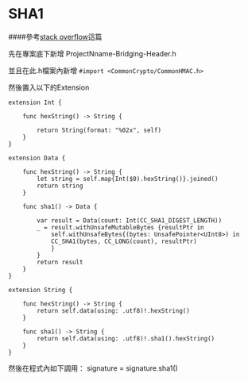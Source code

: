 
# SHA1
####參考[stack overflow](http://stackoverflow.com/questions/39684092/swift-3-making-sha1-sha256-and-md5-functions)這篇

先在專案底下新增 ProjectNname-Bridging-Header.h

並且在此.h檔案內新增 `#import <CommonCrypto/CommonHMAC.h>`

然後置入以下的Extension
```
extension Int {

    func hexString() -> String {
    
        return String(format: "%02x", self)
    }
}

extension Data {

    func hexString() -> String {
        let string = self.map{Int($0).hexString()}.joined()
        return string
    }
    
    func sha1() -> Data {
        
        var result = Data(count: Int(CC_SHA1_DIGEST_LENGTH))
        _ = result.withUnsafeMutableBytes {resultPtr in
            self.withUnsafeBytes{(bytes: UnsafePointer<UInt8>) in
            CC_SHA1(bytes, CC_LONG(count), resultPtr)
            }
        }
        return result
    }
}

extension String {

    func hexString() -> String {
        return self.data(using: .utf8)!.hexString()
    }
    
    func sha1() -> String {
        return self.data(using: .utf8)!.sha1().hexString()
    }
}
```

然後在程式內如下調用：
signature = signature.sha1()

